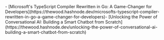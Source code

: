 <!-- HASHNODE_BLOG:START -->- [Microsoft&#39;s TypeScript Compiler Rewritten in Go: A Game-Changer for Developers](https://thewood.hashnode.dev/microsofts-typescript-compiler-rewritten-in-go-a-game-changer-for-developers)- [Unlocking the Power of Conversational AI: Building a Smart Chatbot from Scratch](https://thewood.hashnode.dev/unlocking-the-power-of-conversational-ai-building-a-smart-chatbot-from-scratch)<!-- HASHNODE_BLOG:END -->
